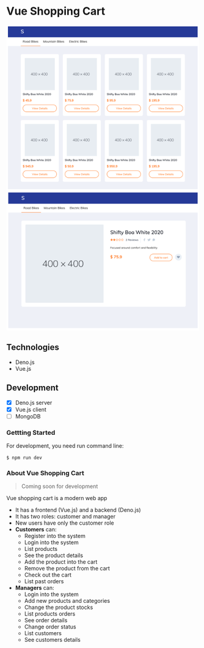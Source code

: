 # Vue Shopping Cart

![](screenshot.png)

## Technologies

- Deno.js
- Vue.js

## Development

- [x] Deno.js server
- [x] Vue.js client
- [ ] MongoDB

### Gettting Started

For development, you need run command line:

```
$ npm run dev
```

### About Vue Shopping Cart

> Coming soon for development

Vue shopping cart is a modern web app
- It has a frontend (Vue.js) and a backend (Deno.js)
- It has two roles: customer and manager
- New users have only the customer role
- **Customers** can:
  - Register into the system
  - Login into the system
  - List products
  - See the product details
  - Add the product into the cart
  - Remove the product from the cart
  - Check out the cart
  - List past orders
- **Managers** can:
  - Login into the system
  - Add new products and categories
  - Change the product stocks
  - List products orders
  - See order details
  - Change order status
  - List customers
  - See customers details 

